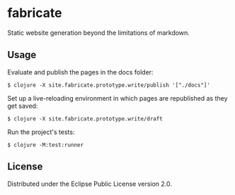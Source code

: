 # fabricate

Static website generation beyond the limitations of markdown.

## Usage

Evaluate and publish the pages in the docs folder:

    $ clojure -X site.fabricate.prototype.write/publish '["./docs"]'

Set up a live-reloading environment in which pages are republished as they get saved:

    $ clojure -X site.fabricate.prototype.write/draft

Run the project's tests:

    $ clojure -M:test:runner

## License

Distributed under the Eclipse Public License version 2.0.
